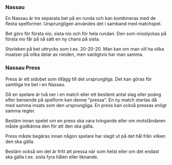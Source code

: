 ### Nassau

En Nassau är tre separata bet på en runda och kan kombineras med de flesta spelformer.
Ursprungligen användes det i samband med matchspel.

Bet görs för första nio, sista nio och för hela rundan.
Den som misslyckas på första nio får på så sätt en ny chans på sista.

Storleken på bet uttrycks som t.ex. 20-20-20.
Man kan om man vill ha olika insatser på olika delar av ronden, men vanligtvis har man samma.

### Nassau Press

Press är ett sidobet som tillägg till det ursprungliga. Det kan göras för samtliga tre bet i en Nassau.

Då en spelare är två ner i en match eller ett bestämt antal slag eller poäng efter beroende på spelform
kan denne "pressa". En ny match startas då med samma insats som den ursprungliga. En press kan också
pressas enligt samma regler.

Bestäm innan spelet om en press ska vara tvingande eller om motståndaren måste godkänna den för att den ska gälla.

Press måste begäras innan någon spelare har slagit ut på det hål från vilken den ska gälla.

Bestäm också om det är fritt att pressa när som helst eller om det endast ska gälla
t.ex. sista fyra hålen eller liknande.
